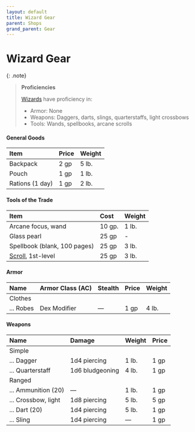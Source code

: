 ```yaml
---
layout: default
title: Wizard Gear
parent: Shops
grand_parent: Gear
---
```


# Wizard Gear

{: .note}
> **Proficiencies**
>
> [Wizards](../../character_creation/class/wizard) have proficiency in:
>
> * Armor: None
> * Weapons: Daggers, darts, slings, quarterstaffs, light crossbows
> * Tools: Wands, spellbooks, arcane scrolls

#### General Goods

| Item            | Price | Weight |
| :-------------- | :---- | :----- |
| Backpack        | 2 gp  | 5 lb.  |
| Pouch           | 1 gp  | 1 lb.  |
| Rations (1 day) | 1 gp  | 2 lb.  |

#### Tools of the Trade

| Item                            | Cost   | Weight |
| :------------------------------ | :----- | :----- |
| Arcane focus, wand              | 10 gp. | 1 lb.  |
| Glass pearl                     | 25 gp  | -      |
| Spellbook (blank, 100 pages)    | 25 gp  | 3 lb.  |
| [Scroll](../scrolls), 1st-level | 25 gp  | 3 lb.  |

#### Armor

| Name      | Armor Class (AC) | Stealth | Price | Weight |
| :-------- | :--------------- | :------ | :---- | :----- |
| Clothes   |                  |         |       |        |
| ... Robes | Dex Modifier     | —       | 1 gp  | 4 lb.  |

#### Weapons

| Name                | Damage          | Weight | Price |
| :------------------ | :-------------- | :----- | :---- |
| Simple              |                 |        |       |
| ... Dagger          | 1d4 piercing    | 1 lb.  | 1 gp  |
| ... Quarterstaff    | 1d6 bludgeoning | 4 lb.  | 1 gp  |
| Ranged              |                 |        |       |
| ... Ammunition (20) | —               | 1 lb.  | 1 gp  |
| ... Crossbow, light | 1d8 piercing    | 5 lb.  | 5 gp  |
| ... Dart (20)       | 1d4 piercing    | 5 lb.  | 1 gp  |
| ... Sling           | 1d4 piercing    | —      | 1 gp  |

<!-- | Name                | Damage          | Weight | Price | Properties                                                  |
| :------------------ | :-------------- | :----- | :---- | :---------------------------------------------------------- |
| Simple              |                 |        |       |                                                             |
| ... Dagger          | 1d4 piercing    | 1 lb.  | 1 gp  | Finesse, light, thrown (20/60), **wizard**                  |
| ... Quarterstaff    | 1d6 bludgeoning | 4 lb.  | 1 gp  | Versatile (1d8), **wizard**                                 |
| Ranged              |                 |        |       |                                                             |
| ... Ammunition (20) | —               | 1 lb.  | 1 gp  | Ammunition                                                  |
| ... Crossbow, light | 1d8 piercing    | 5 lb.  | 5 gp  | Ammunition, range (80/320), loading, two-handed, **wizard** |
| ... Dart (20)       | 1d4 piercing    | 5 lb.  | 1 gp  | Finesse, thrown (20/60), **wizard**                         |
| ... Sling           | 1d4 piercing    | —      | 1 gp  | Ammunition, range (30/120), **wizard**                      |
 -->
